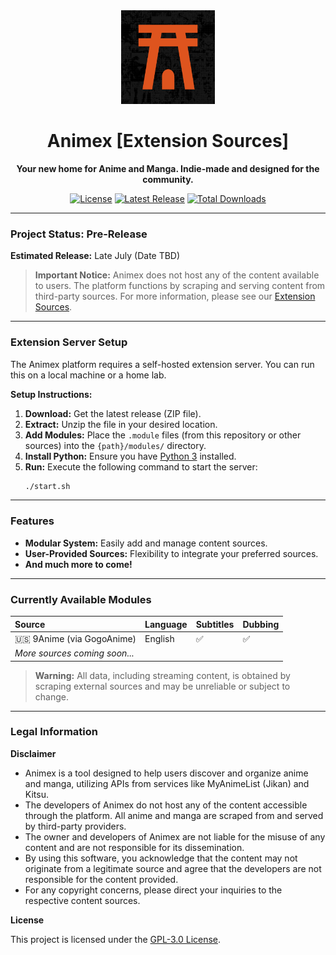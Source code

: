 
<div align="center">
    <img width="150px" src="https://raw.githubusercontent.com/Animex-App/Animex/refs/heads/main/assets/icon.png" alt="Animex Logo"/>
    <h1 style="border-bottom: none;">Animex [Extension Sources]</h1>
    <p><strong>Your new home for Anime and Manga. Indie-made and designed for the community.</strong></p>
</div>

<div align="center">
    <a href="https://github.com/Animex-App/Animex/blob/main/LICENSE"><img alt="License" src="https://img.shields.io/github/license/Animex-App/Animex?style=for-the-badge&labelColor=1a1d24"></a>
    <a href="https://github.com/Animex-App/Animex-Desktop/releases"><img alt="Latest Release" src="https://img.shields.io/github/v/release/Animex-App/Animex-Desktop?style=for-the-badge&labelColor=1a1d24"></a>
    <a href="https://github.com/Animex-App/Animex/releases"><img alt="Total Downloads" src="https://img.shields.io/github/downloads/Animex-App/Animex/total?style=for-the-badge&labelColor=1a1d24"></a>
</div>

---

### **Project Status: Pre-Release**

**Estimated Release:** Late July (Date TBD)

> **Important Notice:** Animex does not host any of the content available to users. The platform functions by scraping and serving content from third-party sources. For more information, please see our [Extension Sources](https://github.com/Animex-App/Extension-Servers).

---

### **Extension Server Setup**

The Animex platform requires a self-hosted extension server. You can run this on a local machine or a home lab.

**Setup Instructions:**

1.  **Download:** Get the latest release (ZIP file).
2.  **Extract:** Unzip the file in your desired location.
3.  **Add Modules:** Place the `.module` files (from this repository or other sources) into the `{path}/modules/` directory.
4.  **Install Python:** Ensure you have [Python 3](https://www.python.org/downloads/) installed.
5.  **Run:** Execute the following command to start the server:
    ```bash
    ./start.sh
    ```

---

### **Features**

*   **Modular System:** Easily add and manage content sources.
*   **User-Provided Sources:** Flexibility to integrate your preferred sources.
*   **And much more to come!**

---

### **Currently Available Modules**

| Source | Language | Subtitles | Dubbing |
| :--- | :--- | :--- | :--- |
| 🇺🇸 9Anime (via GogoAnime) | English | ✅ | ✅ |
| *More sources coming soon...* | | | |

> **Warning:** All data, including streaming content, is obtained by scraping external sources and may be unreliable or subject to change.

---

### **Legal Information**

**Disclaimer**

*   Animex is a tool designed to help users discover and organize anime and manga, utilizing APIs from services like MyAnimeList (Jikan) and Kitsu.
*   The developers of Animex do not host any of the content accessible through the platform. All anime and manga are scraped from and served by third-party providers.
*   The owner and developers of Animex are not liable for the misuse of any content and are not responsible for its dissemination.
*   By using this software, you acknowledge that the content may not originate from a legitimate source and agree that the developers are not responsible for the content provided.
*   For any copyright concerns, please direct your inquiries to the respective content sources.

**License**

This project is licensed under the [GPL-3.0 License](https://www.gnu.org/licenses/gpl-3.0.html#license-text).

